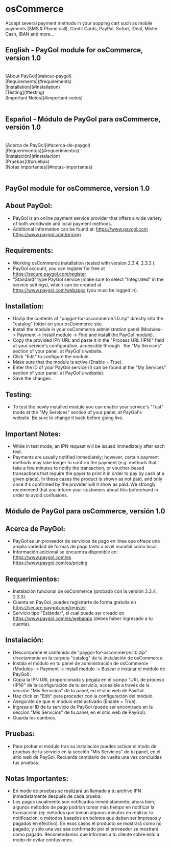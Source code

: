 # osCommerce
Accept several payment methods in your sopping cart such as mobile payments (SMS &amp; Phone call), Credit Cards, PayPal, Sofort, iDeal, Mister Cash, IBAN and more...

## English - PayGol module for osCommerce, version 1.0
<br>
 [About PayGol](#about-paygol)<br>
 [Requirements](#requirements)<br>
 [Installation](#installation)<br>
 [Testing](#testing)<br>
 [Important Notes](#important-notes)<br><br>

## Español - Módulo de PayGol para osCommerce, versión 1.0
<br>
 [Acerca de PayGol](#acerca-de-paygol)<br>
 [Requerimientos](#requerimientos)<br>
 [Instalación](#instalación)<br>
 [Pruebas](#pruebas)<br>
 [Notas Importantes](#notas-importantes)<br><br>

## 

## PayGol module for osCommerce, version 1.0


## About PayGol:

- PayGol is an online payment service provider that offers a wide variety of both worldwide and local payment methods.
- Additional information can be found at:
  https://www.paygol.com  
  https://www.paygol.com/pricing
    

## Requirements:

- Working osCommerce installation (tested with version 2.3.4, 2.3.3 ).
- PayGol account, you can register for free at https://secure.paygol.com/register
- "Standard" type PayGol service (make sure to select "Integrated" in the service settings), which can be created at 
   https://www.paygol.com/webapps (you must be logged in).
  
  
## Installation:

- Unzip the contents of "paygol-for-oscommerce.1.0.zip" directly into the "catalog" folder on your osCommerce site.
- Install the module in your osCommerce administration panel (Modules- > Payment -> Install module -> Find and install the PayGol module). 
- Copy the provided IPN URL and paste it in the "Process URL (IPN)" field at your service's configuration, accessible through
  the "My Services" section of your panel, at PayGol's website.
- Click "Edit" to configure the module.
- Make sure that the module is active (Enable = True).
- Enter the ID of your PayGol service (it can be found at the "My Services" section of your panel, at PayGol's website).
- Save the changes.

	

## Testing:

- To test the newly installed module you can enable your service's "Test" mode at the "My Services" section of your panel, 
  at PayGol's website. Be sure to change it back before going live.

 
## Important Notes:

- While in test mode, an IPN request will be issued immediately after each test.
- Payments are usually notified immediately; however, certain payment methods may take longer to confirm the payment 
  (e.g. methods that take a few minutes to notify the transaction, or voucher-based transactions that require the payer 
  to print it in order to pay by cash at a given place). In these cases the product is shown as not paid, and only 
  once it's confirmed by the provider will it show as paid. We strongly recommend that you inform your customers about this 
  beforehand in order to avoid confusions.


  
##

## Módulo de PayGol para osCommerce, versión 1.0


## Acerca de PayGol:

- PayGol es un proveedor de servicios de pago en línea que ofrece una amplia variedad de formas de pago tanto a nivel mundial como local.
- Información adicional se encuentra disponible en:
  https://www.paygol.com/es  
  https://www.paygol.com/es/pricing


## Requerimientos:

- Instalación funcional de osCommerce (probado con la versión 2.3.4, 2.3.3).
- Cuenta en PayGol, puedes registrarte de forma gratuita en https://secure.paygol.com/register
- Servicio tipo "Estándar", el cual puede ser creado en https://www.paygol.com/es/webapps (debes haber ingresado a tu cuenta).
  

## Instalación:

- Descomprime el contenido de "paygol-for-oscommerce.1.0.zip" directamente en la carpeta "catalog" de tu instalación de osCommerce.
- Instala el módulo en tu panel de administración de osCommerce (Modules- > Payment -> Install module -> Buscar e instalar el módulo de PayGol).
- Copia la IPN URL proporcionada y pégala en el campo "URL de proceso (IPN)" de la configuración de tu servicio, accesible a través de 
  la sección "Mis Servicios" de tu panel, en el sitio web de PayGol.
- Haz click en "Edit" para proceder con la configuración del módulo.
- Asegúrate de que el módulo esté activado (Enable = True).
- Ingresa el ID de tu servicio de PayGol (puede ser encontrado en la sección "Mis Servicios" de tu panel, en el sitio web de PayGol).
- Guarda los cambios.

  
## Pruebas:

- Para probar el módulo tras su instalación puedes activar el modo de pruebas de tu servicio en la sección "Mis Servicios" 
  de tu panel, en el sitio web de PayGol. Recuerda cambiarlo de vuelta una vez concluídas tus pruebas.

  
## Notas Importantes:

- En modo de pruebas se realizará un llamado a tu archivo IPN inmediatamente después de cada prueba.
- Los pagos usualmente son notificados inmediatamente; ahora bien, algunos métodos de pago podrían tomar más tiempo en notificar 
  la transacción (ej: métodos que toman algunos minutos en realizar la notificación, o métodos basados en boletos que deben ser 
  impresos y pagados en efectivo). En esos casos el producto se mostrará como no pagado, y sólo una vez sea confirmado por el 
  proveedor se mostrará como pagado. Recomendamos que informes a tu cliente sobre esto a modo de evitar confusiones.	
	
 
